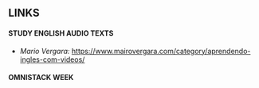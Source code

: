 ## LINKS

#### STUDY ENGLISH AUDIO TEXTS
- _Mario Vergara:_ https://www.mairovergara.com/category/aprendendo-ingles-com-videos/

#### OMNISTACK WEEK


